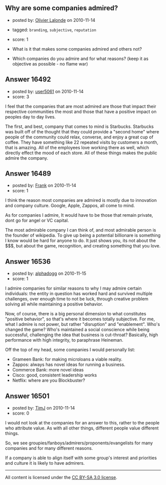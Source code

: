 ## Why are some companies admired?

- posted by: [Olivier Lalonde](https://stackexchange.com/users/-1/1030-olivier-lalonde) on 2010-11-14
- tagged: `branding`, `subjective`, `reputation`
- score: 1

- What is it that makes some companies admired and others not?
- Which companies do you admire and for what reasons? (keep it as objective as possible - no flame war)


## Answer 16492

- posted by: [user5061](https://stackexchange.com/users/-1/5061-user5061) on 2010-11-14
- score: 3

I feel that the companies that are most admired are those that impact their respective communities the most and those that have a positive impact on peoples day to day lives.

The first, and best, company that comes to mind is Starbucks. Starbucks was built off of the thought that they could provide a "second home" where people of the community could relax, converse, and enjoy a great cup of coffee. They have something like 22 repeated visits by customers a month, that is amazing. All of the employees love working there as well, which directly effect the mood of each store. All of these things makes the public admire the company.


## Answer 16489

- posted by: [Frank](https://stackexchange.com/users/-1/4858-frank) on 2010-11-14
- score: 1

I think the reason most companies are admired is mostly due to innovation and company culture.  Google, Apple, Zappos, all come to mind.

As for companies I admire, It would have to be those that remain private, dont go for angel or VC capital.  

The most admirable company I can think of, and most admirable person is the founder of wikipedia.  To give up being a potential billionare is something I know would be hard for anyone to do.  It just shows you, its not about the $$$, but about the game, recognition, and creating something that you love.




## Answer 16536

- posted by: [alphadogg](https://stackexchange.com/users/-1/3197-alphadogg) on 2010-11-15
- score: 1

I admire companies for similar reasons to why I may admire certain individuals: the entity in question has worked hard and survived multiple challenges, over enough time to not be luck, through creative problem solving all while maintaining a positive behavior. 

Now, of course, there is a big personal dimension to what constitutes "positive behavior", so that's where it becomes totally subjective. For me, what I admire is not power, but rather "disruption" and "enablement". Who's changed the game? Who's maintained a social conscience while being successful, challenging the idea that business is cut-throat? Basically, high performance with high integrity, to paraphrase Heineman.

Off the top of my head, some companies I would personally list:

 - Grameen Bank: for making microloans a viable reality.
 - Zappos: always has novel ideas for running a business.
 - Commerce Bank: more novel ideas
 - Cisco: good, consistent leadership works
 - Netflix: where are you Blockbuster?



## Answer 16501

- posted by: [TimJ](https://stackexchange.com/users/-1/1172-timj) on 2010-11-14
- score: 0

I would not look at the companies for an answer to this, rather to the people who attribute value.  As with all other things, different people value different things.  

So, we see groupies/fanboys/admirers/proponents/evangelists for many companies and for many different reasons.  

If a company is able to align itself with some group's interest and priorities and culture it is likely to have admirers.



---

All content is licensed under the [CC BY-SA 3.0 license](https://creativecommons.org/licenses/by-sa/3.0/).
